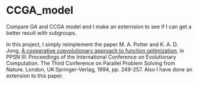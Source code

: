 # CCGA_model
Compare GA and CCGA model and I make an externsion to see if I can get a better result with subgroups.

In this project, I simply reimplement the paper M. A. Potter and K. A. D. Jong, [A cooperative coevolutionary approach to function optimization](https://cs.gmu.edu/~mpotter/pubs/ppsn94.pdf), in PPSN III: Proceedings of the International Conference on Evolutionary Computation. The Third Conference on Parallel Problem Solving from Nature. London, UK:Springer-Verlag, 1994, pp. 249-257.
Also I have done an extension to this paper.

